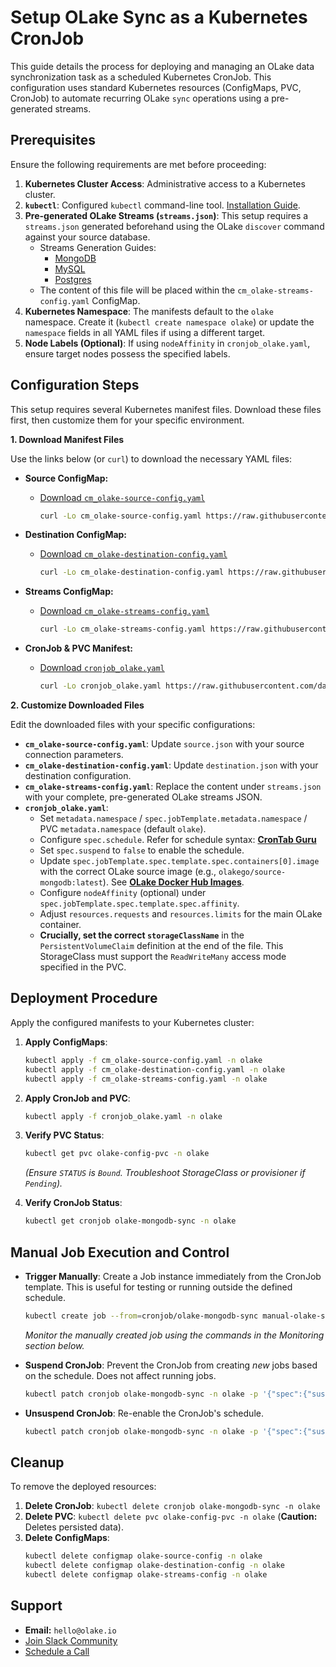# Setup OLake Sync as a Kubernetes CronJob

This guide details the process for deploying and managing an OLake data synchronization task as a scheduled Kubernetes CronJob. This configuration uses standard Kubernetes resources (ConfigMaps, PVC, CronJob) to automate recurring OLake `sync` operations using a pre-generated streams.

## Prerequisites

Ensure the following requirements are met before proceeding:

1.  **Kubernetes Cluster Access**: Administrative access to a Kubernetes cluster.
2.  **`kubectl`**: Configured `kubectl` command-line tool. [Installation Guide](https://kubernetes.io/docs/tasks/tools/install-kubectl/).
3.  **Pre-generated OLake Streams (`streams.json`)**: This setup requires a `streams.json` generated beforehand using the OLake `discover` command against your source database.
    *   Streams Generation Guides:
        *   [MongoDB](https://olake.io/docs/getting-started/mongodb#step-2-generate-a-streams-file)
        *   [MySQL](https://olake.io/docs/getting-started/mysql#step-2-generate-a-streams-file)
        *   [Postgres](https://olake.io/docs/getting-started/postgres#step-2-generate-a-streams-file)
    *   The content of this file will be placed within the `cm_olake-streams-config.yaml` ConfigMap.
4.  **Kubernetes Namespace**: The manifests default to the `olake` namespace. Create it (`kubectl create namespace olake`) or update the `namespace` fields in all YAML files if using a different target.
5.  **Node Labels (Optional)**: If using `nodeAffinity` in `cronjob_olake.yaml`, ensure target nodes possess the specified labels.

## Configuration Steps

This setup requires several Kubernetes manifest files. Download these files first, then customize them for your specific environment.

**1. Download Manifest Files**

Use the links below (or `curl`) to download the necessary YAML files:

*   **Source ConfigMap:**
    *   [Download `cm_olake-source-config.yaml`](https://raw.githubusercontent.com/datazip-inc/olake-docs/refs/heads/master/kubernetes/cm_olake-source-config.yaml)
        ```bash
        curl -Lo cm_olake-source-config.yaml https://raw.githubusercontent.com/datazip-inc/olake-docs/refs/heads/master/kubernetes/cm_olake-source-config.yaml
        ```

*   **Destination ConfigMap:**
    *   [Download `cm_olake-destination-config.yaml`](https://raw.githubusercontent.com/datazip-inc/olake-docs/refs/heads/master/kubernetes/cm_olake-destination-config.yaml)
        ```bash
        curl -Lo cm_olake-destination-config.yaml https://raw.githubusercontent.com/datazip-inc/olake-docs/refs/heads/master/kubernetes/cm_olake-destination-config.yaml
        ```

*   **Streams ConfigMap:**
    *   [Download `cm_olake-streams-config.yaml`](https://raw.githubusercontent.com/datazip-inc/olake-docs/refs/heads/master/kubernetes/cm_olake-streams-config.yaml)
        ```bash
        curl -Lo cm_olake-streams-config.yaml https://raw.githubusercontent.com/datazip-inc/olake-docs/refs/heads/master/kubernetes/cm_olake-streams-config.yaml
        ```

*   **CronJob & PVC Manifest:**
    *   [Download `cronjob_olake.yaml`](https://raw.githubusercontent.com/datazip-inc/olake-docs/refs/heads/master/kubernetes/cronjob_olake.yaml)
        ```bash
        curl -Lo cronjob_olake.yaml https://raw.githubusercontent.com/datazip-inc/olake-docs/refs/heads/master/kubernetes/cronjob_olake.yaml
        ```


**2. Customize Downloaded Files**

Edit the downloaded files with your specific configurations:

*   **`cm_olake-source-config.yaml`**: Update `source.json` with your source connection parameters.
*   **`cm_olake-destination-config.yaml`**: Update `destination.json` with your destination configuration.
*   **`cm_olake-streams-config.yaml`**: Replace the content under `streams.json` with your complete, pre-generated OLake streams JSON.
*   **`cronjob_olake.yaml`**:
    *   Set `metadata.namespace` / `spec.jobTemplate.metadata.namespace` / PVC `metadata.namespace` (default `olake`).
    *   Configure `spec.schedule`. Refer for schedule syntax: **[CronTab Guru](https://crontab.guru/)**
    *   Set `spec.suspend` to `false` to enable the schedule.
    *   Update `spec.jobTemplate.spec.template.spec.containers[0].image` with the correct OLake source image (e.g., `olakego/source-mongodb:latest`). See **[OLake Docker Hub Images](https://hub.docker.com/u/olakego)**.
    *   Configure `nodeAffinity` (optional) under `spec.jobTemplate.spec.template.spec.affinity`.
    *   Adjust `resources.requests` and `resources.limits` for the main OLake container.
    *   **Crucially, set the correct `storageClassName`** in the `PersistentVolumeClaim` definition at the end of the file. This StorageClass must support the `ReadWriteMany` access mode specified in the PVC.

## Deployment Procedure

Apply the configured manifests to your Kubernetes cluster:

1.  **Apply ConfigMaps**:
    ```bash
    kubectl apply -f cm_olake-source-config.yaml -n olake
    kubectl apply -f cm_olake-destination-config.yaml -n olake
    kubectl apply -f cm_olake-streams-config.yaml -n olake
    ```

2.  **Apply CronJob and PVC**:
    ```bash
    kubectl apply -f cronjob_olake.yaml -n olake
    ```

3.  **Verify PVC Status**:
    ```bash
    kubectl get pvc olake-config-pvc -n olake
    ```
    *(Ensure `STATUS` is `Bound`. Troubleshoot StorageClass or provisioner if `Pending`).*

4.  **Verify CronJob Status**:
    ```bash
    kubectl get cronjob olake-mongodb-sync -n olake
    ```

## Manual Job Execution and Control

*   **Trigger Manually**: Create a Job instance immediately from the CronJob template. This is useful for testing or running outside the defined schedule.
    ```bash
    kubectl create job --from=cronjob/olake-mongodb-sync manual-olake-sync-$(date +%s) -n olake
    ```
    *Monitor the manually created job using the commands in the Monitoring section below.*

*   **Suspend CronJob**: Prevent the CronJob from creating *new* jobs based on the schedule. Does not affect running jobs.
    ```bash
    kubectl patch cronjob olake-mongodb-sync -n olake -p '{"spec":{"suspend":true}}'
    ```

*   **Unsuspend CronJob**: Re-enable the CronJob's schedule.
    ```bash
    kubectl patch cronjob olake-mongodb-sync -n olake -p '{"spec":{"suspend":false}}'
    ```
    
## Cleanup

To remove the deployed resources:

1.  **Delete CronJob**: `kubectl delete cronjob olake-mongodb-sync -n olake`
2.  **Delete PVC**: `kubectl delete pvc olake-config-pvc -n olake` (**Caution:** Deletes persisted data).
3.  **Delete ConfigMaps**:
    ```bash
    kubectl delete configmap olake-source-config -n olake
    kubectl delete configmap olake-destination-config -n olake
    kubectl delete configmap olake-streams-config -n olake
    ```

## Support

*   **Email:** `hello@olake.io`
*   [Join Slack Community](https://olake.io/slack/)
*   [Schedule a Call](https://calendly.com/d/ckr6-g82-p9y/olake_discussion)

